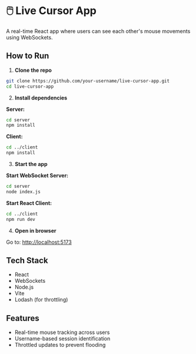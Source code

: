 # 🖱️ Live Cursor App

A real-time React app where users can see each other's mouse movements using WebSockets.

## How to Run

1. **Clone the repo**

```bash
git clone https://github.com/your-username/live-cursor-app.git
cd live-cursor-app
```

2. **Install dependencies**

**Server:**

```bash
cd server
npm install
```

**Client:**

```bash
cd ../client
npm install
```

3. **Start the app**

**Start WebSocket Server:**

```bash
cd server
node index.js
```

**Start React Client:**

```bash
cd ../client
npm run dev
```

4. **Open in browser**

Go to: [http://localhost:5173](http://localhost:5173)

## Tech Stack

- React
- WebSockets
- Node.js
- Vite
- Lodash (for throttling)

## Features

- Real-time mouse tracking across users
- Username-based session identification
- Throttled updates to prevent flooding



